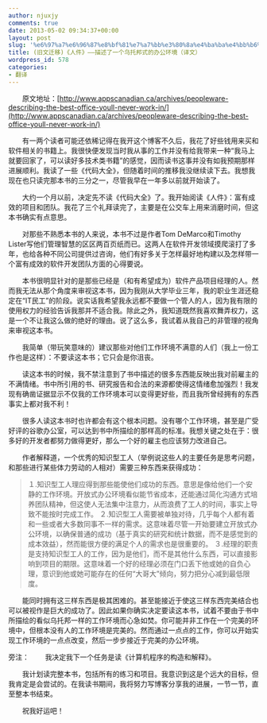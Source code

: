 ```yaml
---
author: njuxjy
comments: true
date: 2013-05-02 09:34:37+00:00
layout: post
slug: '%e6%97%a7%e6%96%87%e8%bf%81%e7%a7%bb%e3%80%8a%e4%ba%ba%e4%bb%b6%e3%80%8b-%e6%8f%8f%e8%bf%b0%e4%ba%86%e4%b8%80%e4%b8%aa%e4%b9%8c%e6%89%98%e9%82%a6%e5%bc%8f%e7%9a%84%e5%8a%9e%e5%85%ac'
title: (旧文迁移)《人件》——描述了一个乌托邦式的办公环境（译文）
wordpress_id: 578
categories:
- 翻译
---
```


　　原文地址：[http://www.appscanadian.ca/archives/peopleware-describing-the-best-office-youll-never-work-in/](http://www.appscanadian.ca/archives/peopleware-describing-the-best-office-youll-never-work-in/)

　　有一两个读者可能还依稀记得在我开这个博客不久后，我花了好些钱用来买和软件相关的书籍上。我很快便发现当时我从事的工作并没有给我带来一种“我马上就要回家了，可以读好多技术类书籍”的感觉，因而读书这事并没有如我预期那样进展顺利。我读了一些《代码大全》，但随着时间的推移我没继续读下去。我想我现在也只读完那本书的三分之一，尽管我早在一年多以前就开始读了。

　　大约一个月以前，决定先不读《代码大全》了。我开始阅读《人件》：富有成效的项目和团队。我花了三个礼拜读完了，主要是在公交车上用来消磨时间，但这本书确实有点意思。

　　对那些不熟悉本书的人来说，本书不过是作者Tom DeMarco和Timothy Lister写他们管理智慧的区区两百页纸而已。这两人在软件开发领域摸爬滚打了多年，也给各种不同公司提供过咨询，他们有好多关于怎样最好地构建以及怎样带一个富有成效的软件开发团队方面的心得要说。

　　本书很明显针对的是那些已经是（和有希望成为）软件产品项目经理的人。然而我无法从那个角度来审视这本书，因为我刚从大学毕业三年，我的职业生涯还稳定在“IT民工”的阶段。说实话我希望我永远都不要做一个管人的人，因为我有限的使用权力的经验告诉我那并不适合我。除此之外，我知道既然我喜欢舞弄权力，这是一个不让我这么做的绝好的理由。说了这么多，我试着从我自己的非管理的视角来审视这本书。

　　我简单（带玩笑意味的）建议那些对他们工作环境不满意的人们（我上一份工作也是这样）：不要读这本书；它只会是你沮丧。

　　读这本书的时候，我不禁注意到了书中描述的很多东西能反映出我对前雇主的不满情绪。书中所引用的书、研究报告和合法的来源都使得这情绪愈加强烈！我发现有确凿证据显示不仅我的工作环境本可以变得更好些，而且我所曾经拥有的东西事实上都对我不利！

　　很多人读这本书时也许都会有这个根本问题。没有哪个工作环境，甚至是广受好评的谷歌办公室，可以达到书中所描绘的那样高的标准。我想关键之处在于：很多好的开发者都努力做得更好，那么一个好的雇主也应该努力改进自己。

　　作者解释道，一个优秀的知识型工人（举例说这些人的主要任务是思考问题，和那些进行某些体力劳动的人相对）需要三种东西来获得成功：


> １.知识型工人理应得到那些能使他们成功的东西。意思是像给他们一个安静的工作环境。开放式办公环境看似能节省成本，还能通过简化沟通方式培养团队精神，但这使人无法集中注意力，从而浪费了工人的时间，事实上导致不能按时完成工作。
２.知识型工人需要被单独对待，几乎每个人都有着和一些或者大多数同事不一样的需求。这意味着尽管一开始要建立开放式办公环境，以确保普通的成功（基于真实的研究和统计数据，而不是感觉到的成本效益），然而能很方便的满足个人的需求也是很重要的。
３.经理的职责是支持知识型工人的工作，因为是他们，而不是其他什么东西，可以直接影响到项目的期限。这意味着一个好的经理必须在门口丢下他或她的自负心理，意识到他或她可能存在的任何“大哥大”倾向，努力把分心减到最低限度。


　　能同时拥有这三样东西是极其困难的。甚至能接近于使这三样东西完美结合也可以被视作是巨大的成功了。因此如果你确实决定要读这本书，试着不要由于书中所描绘的看似乌托邦一样的工作环境而心急如焚。你可能并非工作在一个完美的环境中，但根本没有人的工作环境是完美的。然而通过一点点的工作，你可以开始实现工作环境的一点点改变，然后一步步接近于完美的办公环境。

旁注：
　　我决定我下一个任务是读《计算机程序的构造和解释》。

　　我计划读完整本书，包括所有的练习和项目。我意识到这是个远大的目标，但我肯定是会尝试的。在我读书期间，我将努力写博客分享我的进展，一节一节，直至整本书结束。

　　祝我好运吧！
